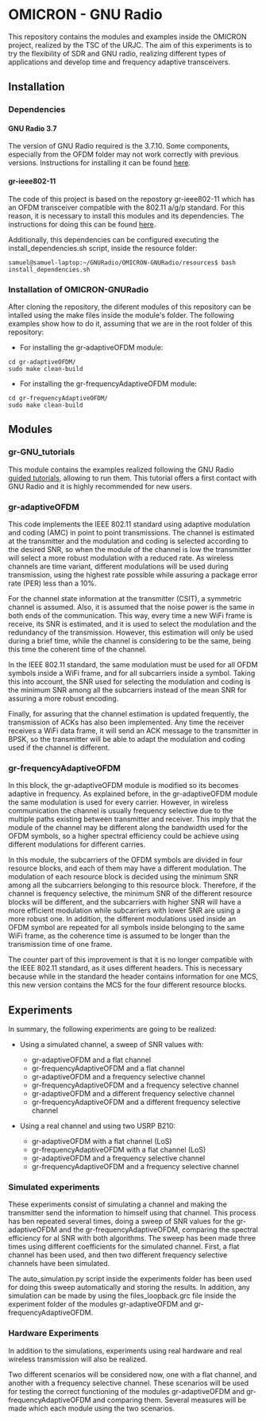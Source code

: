 # OMICRON - GNU Radio
This repository contains the modules and examples inside the OMICRON project, realized by the TSC of the URJC.
The aim of this experiments is to try the flexibility of SDR and GNU radio, realizing different types of applications and develop time and frequency adaptive transceivers.

## Installation
### Dependencies
#### GNU Radio 3.7
The version of GNU Radio required is the 3.7.10. Some components, especially from the OFDM folder may not work correctly with previous versions.
Instructions for installing it can be found [here](https://wiki.gnuradio.org/index.php/InstallingGRFromSource).

#### gr-ieee802-11
The code of this project is based on the repostory gr-ieee802-11 which has an OFDM transceiver compatible with the 802.11 a/g/p standard. For this reason, it is necessary to install this modules and its dependencies. The instructions for doing this can be found [here](https://github.com/bastibl/gr-ieee802-11#installation).

Additionally, this dependencies can be configured executing the install_dependencies.sh script, inside the resource folder:
```
samuel@samuel-laptop:~/GNURadio/OMICRON-GNURadio/resources$ bash install_dependencies.sh
```

### Installation of OMICRON-GNURadio
After cloning the repository, the diferent modules of this repository can be intalled using the make files inside the module's folder. The following examples show how to do it, assuming that we are in the root folder of this repository:

* For installing the gr-adaptiveOFDM module:
```
cd gr-adaptiveOFDM/
sudo make clean-build
```

* For installing the gr-frequencyAdaptiveOFDM module:
```
cd gr-frequencyAdaptiveOFDM/
sudo make clean-build
```

## Modules
### gr-GNU_tutorials
This module contains the examples realized following the GNU Radio [guided tutorials](http://gnuradio.org/redmine/projects/gnuradio/wiki/Guided_Tutorials), allowing to run them. This tutorial offers a first contact with GNU Radio and it is highly recommended for new users.

### gr-adaptiveOFDM
This code implements the IEEE 802.11 standard using adaptive modulation and coding (AMC) in point to point transmissions. The channel is estimated at the transmitter and the modulation and coding is selected according to the desired SNR, so when the module of the channel is low the transmitter will select a more robust modulation with a reduced rate. As wireless channels are time variant, different modulations will be used during transmission, using the highest rate possible while assuring a package error rate (PER) less than a 10%.

For the channel state information at the transmitter (CSIT), a symmetric channel is assumed. Also, it is assumed that the noise power is the same in both ends of the communication.  This way, every time a new WiFi frame is receive, its SNR is estimated, and it is used to select the modulation and the redundancy of the transmission. However, this estimation will only be used during a brief time, while the channel is considering to be the same, being this time the coherent time of the channel.

In the IEEE 802.11 standard, the same modulation must be used for all OFDM symbols inside a WiFi frame, and for all subcarriers inside a symbol. Taking this into account, the SNR used for selecting the modulation and coding is the minimum SNR among all the subcarriers instead of the mean SNR for assuring a more robust encoding.

Finally, for assuring that the channel estimation is updated frequently, the transmission of ACKs has also been implemented. Any time the receiver receives a WiFi data frame, it will send an ACK message to the transmitter in BPSK, so the transmitter will be able to adapt the modulation and coding used if the channel is different.


### gr-frequencyAdaptiveOFDM
In this block, the gr-adaptiveOFDM module is modified so its becomes adaptive in frequency. As explained before, in the gr-adaptiveOFDM module the same modulation is used for every carrier. However, in wireless communication the channel is usually frequency selective due to the multiple paths existing between transmitter and receiver. This imply that the module of the channel may be different along the bandwidth used for the OFDM symbols, so a higher spectral efficiency could be achieve using different modulations for different carries.

In this module, the subcarriers of the OFDM symbols are divided in four resource blocks, and each of them may have a different modulation. The modulation of each resource block is decided using the minimum SNR among all the subcarriers belonging to this resource block. Therefore, if the channel is frequency selective, the minimum SNR of the different resource blocks will be different, and the subcarriers with higher SNR will have a more efficient modulation while subcarriers with lower SNR are using a more robust one. In addition, the different modulations used inside an OFDM symbol are repeated for all symbols inside belonging to the same WiFi frame, as the coherence time is assumed to be longer than the transmission time of one frame.

The counter part of this improvement is that it is no longer compatible with the IEEE 802.11 standard, as it uses different headers. This is necessary because while in the standard the header contains information for one MCS, this new version contains the MCS for the four different resource blocks.


## Experiments
In summary, the following experiments are going to be realized:
   - Using a simulated channel, a sweep of SNR values with:
	   - gr-adaptiveOFDM and a flat channel
	   - gr-frequencyAdaptiveOFDM and a flat channel
	   - gr-adaptiveOFDM and a frequency selective channel
	   - gr-frequencyAdaptiveOFDM and a frequency selective channel
	   - gr-adaptiveOFDM and a different frequency selective channel
	   - gr-frequencyAdaptiveOFDM and a different frequency selective channel
       
   - Using a real channel and using two USRP B210:
	   - gr-adaptiveOFDM with a flat channel (LoS)
	   - gr-frequencyAdaptiveOFDM with a flat channel (LoS)
	   - gr-adaptiveOFDM and a frequency selective channel
	   - gr-frequencyAdaptiveOFDM and a frequency selective channel

### Simulated experiments
These experiments consist of simulating a channel and making the transmitter send the information to himself using that channel. This process has ben repeated several times, doing a sweep of SNR values for the gr-adaptiveOFDM and the gr-frequencyAdaptiveOFDM, comparing the spectral efficiency for al SNR with both algorithms. The sweep has been made three times using different coefficients for the simulated channel. First, a flat channel has been used, and then two different frequency selective channels have been simulated.

The auto_simulation.py script inside the experiments folder has been used for doing this sweep automatically and storing the results. In addition, any simulation can be made by using the files_loopback.grc file inside the experiment folder of the modules gr-adaptiveOFDM and gr-frequencyAdaptiveOFDM.

### Hardware Experiments
In addition to the simulations, experiments using real hardware and real wireless transmission will also be realized.

Two different scenarios will be considered now, one with a flat channel, and another with a frequency selective channel. These scenarios will be used for testing the correct functioning of the modules gr-adaptiveOFDM and gr-frequencyAdaptiveOFDM and comparing them. Several measures will be made which each module using the two scenarios.
